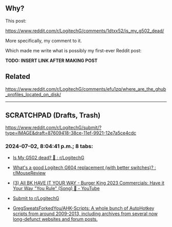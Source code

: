 

## Why?
This post:

https://www.reddit.com/r/LogitechG/comments/1dtxx52/is_my_g502_dead/

More specifically, my comment to it.

Which made me write what is possibly my first-ever Reddit post:

**TODO: INSERT LINK AFTER MAKING POST**


## Related



https://www.reddit.com/r/LogitechG/comments/efu1zq/where_are_the_ghub_profiles_located_on_disk/




---

## SCRATCHPAD (Drafts, Trash)

https://www.reddit.com/r/LogitechG/submit/?type=IMAGE&draft=87609418-38ce-11ef-9921-12e7a5ce4cdc




### 2024-07-02, 8:04:41 p.m.; 8 tabs:


- [Is My G502 dead? 🫠 : r/LogitechG](https://www.reddit.com/r/LogitechG/comments/1dtxx52/is_my_g502_dead/)



- [What's a good Logitech G604 replacement (with better switches)? : r/MouseReview](https://www.reddit.com/r/MouseReview/comments/13uhmiv/whats_a_good_logitech_g604_replacement_with/)
- [(3) All BK HAVE IT YOUR WAY - Burger King 2023 Commercials: Have it Your Way "You Rule" (Song) 🍔 - YouTube](https://www.youtube.com/watch?v=y0qgcvmfg_4)


- [Submit to r/LogitechG](https://www.reddit.com/r/LogitechG/submit/?type=IMAGE&draft=87609418-38ce-11ef-9921-12e7a5ce4cdc)


- [GregSweatsForkedYou/AHK-Scripts: A whole bunch of AutoHotkey scripts from around 2009-2013, including archives from several now long-defunct websites and forum posts.](https://github.com/GregSweatsForkedYou/AHK-Scripts)




